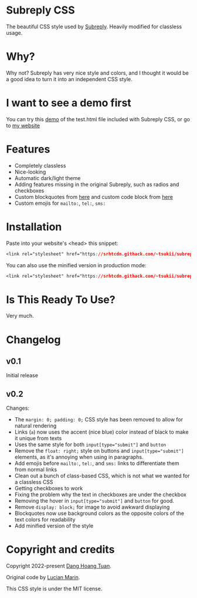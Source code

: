 # Subreply CSS

The beautiful CSS style used by [Subreply](https://subreply.com/about). Heavily modified for classless usage.

# Why?

Why not? Subreply has very nice style and colors, and I thought it would be a good idea to turn it into an
independent CSS style.

# I want to see a demo first

You can try this [demo](https://srht.githack.com/~tsukii/subreply-css/blob/main/test.html) of the
test.html file included with Subreply CSS, or go to [my website](https://tsk.bearblog.dev/)

# Features

- Completely classless
- Nice-looking
- Automatic dark/light theme
- Adding features missing in the original Subreply, such as radios and checkboxes
- Custom blockquotes from [here](https://css-tricks.com/snippets/css/simple-and-nice-blockquote-styling/) and custom code block from [here](https://adis.ca/entry/2011/pretty-code-block-in-css/)
- Custom emojis for `mailto:`, `tel:`, `sms:`

# Installation

Paste into your website's &lt;head&gt; this snippet:

```css
<link rel="stylesheet" href="https://srhtcdn.githack.com/~tsukii/subreply-css/blob/main/subreply.css">
```

You can also use the minified version in production mode:

```css
<link rel="stylesheet" href="https://srhtcdn.githack.com/~tsukii/subreply-css/blob/main/subreply.min.css">
```

# Is This Ready To Use?

Very much.

# Changelog

## v0.1

Initial release

## v0.2

Changes:

- The `margin: 0; padding: 0;` CSS style has been removed to allow for natural rendering
- Links (`a`) now uses the accent (nice blue) color instead of black to make it unique from texts
- Uses the same style for both `input[type="submit"]` and `button`
- Remove the `float: right;` style on buttons and `input[type="submit"]` elements, as it's annoying when using in paragraphs.
- Add emojis before `mailto:`, `tel:`, and `sms:` links to differentiate them from normal links
- Clean out a bunch of class-based CSS, which is not what we wanted for a classless CSS
- Getting checkboxes to work
- Fixing the problem why the text in checkboxes are under the checkbox
- Removing the hover in `input[type="submit"]` and `button` for good.
- Remove `display: block;` for image to avoid awkward displaying
- Blockquotes now use background colors as the opposite colors of the text colors for readability
- Add minified version of the style

# Copyright and credits

Copyright 2022-present [Dang Hoang Tuan](https://tsk.bearblog.dev).

Original code by [Lucian Marin](https://github.com/lucianmarin).

This CSS style is under the MIT license.
